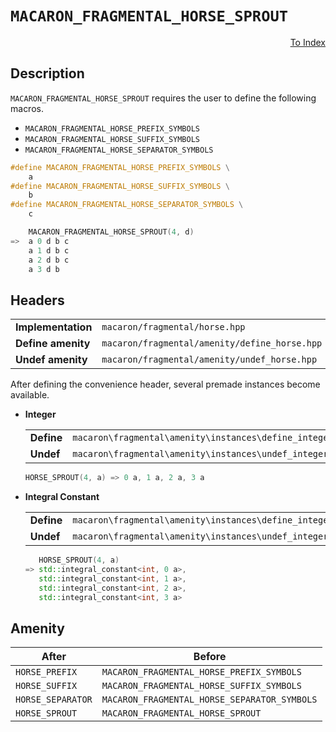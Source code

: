 # `MACARON_FRAGMENTAL_HORSE_SPROUT`

<p style='text-align: right;'><a href="../../index.md#fragmental-horse">To Index</a></p>

## Description

`MACARON_FRAGMENTAL_HORSE_SPROUT` requires the user to define the following macros.

- `MACARON_FRAGMENTAL_HORSE_PREFIX_SYMBOLS`
- `MACARON_FRAGMENTAL_HORSE_SUFFIX_SYMBOLS`
- `MACARON_FRAGMENTAL_HORSE_SEPARATOR_SYMBOLS`

```C++
#define MACARON_FRAGMENTAL_HORSE_PREFIX_SYMBOLS \
    a
#define MACARON_FRAGMENTAL_HORSE_SUFFIX_SYMBOLS \
    b
#define MACARON_FRAGMENTAL_HORSE_SEPARATOR_SYMBOLS \
    c

    MACARON_FRAGMENTAL_HORSE_SPROUT(4, d)
=>  a 0 d b c
    a 1 d b c
    a 2 d b c
    a 3 d b
```

## Headers

<table>
  <tbody>
    <tr>
      <td><b>Implementation</b></td>
      <td><code>macaron/fragmental/horse.hpp</code></td>
    </tr>
    <tr>
      <td><b>Define amenity</b></td>
      <td><code>macaron/fragmental/amenity/define_horse.hpp</code></td>
    </tr>
    <tr>
      <td><b>Undef amenity</b></td>
      <td><code>macaron/fragmental/amenity/undef_horse.hpp</code></td>
    </tr>
  </tbody>
</table>

After defining the convenience header, several premade instances become available.

- **Integer**

  <table>
    <tbody>
      <tr>
        <td><b>Define</b></td>
        <td><code>macaron\fragmental\amenity\instances\define_integer_horse.hpp</td>
      </tr>
      <tr>
        <td><b>Undef</b></td>
        <td><code>macaron\fragmental\amenity\instances\undef_integer_horse.hpp</code></td>
      </tr>
    </tbody>
  </table>

  ```C++
  HORSE_SPROUT(4, a) => 0 a, 1 a, 2 a, 3 a
  ```

- **Integral Constant**

  <table>
    <tbody>
      <tr>
        <td><b>Define</b></td>
        <td><code>macaron\fragmental\amenity\instances\define_integer_horse.hpp</td>
      </tr>
      <tr>
        <td><b>Undef</b></td>
        <td><code>macaron\fragmental\amenity\instances\undef_integer_horse.hpp</code></td>
      </tr>
    </tbody>
  </table>

  ```C++
     HORSE_SPROUT(4, a)
  => std::integral_constant<int, 0 a>,
     std::integral_constant<int, 1 a>,
     std::integral_constant<int, 2 a>,
     std::integral_constant<int, 3 a>
  ```

## Amenity

<table>
  <thead>
    <tr>
      <th>After</th>
      <th>Before</th>
    </tr>
  </thead>
  <tbody>
    <tr>
      <td><code>HORSE_PREFIX</code></td>
      <td><code>MACARON_FRAGMENTAL_HORSE_PREFIX_SYMBOLS</code></td>
    </tr>
    <tr>
      <td><code>HORSE_SUFFIX</code></td>
      <td><code>MACARON_FRAGMENTAL_HORSE_SUFFIX_SYMBOLS</code></td>
    </tr>
    <tr>
      <td><code>HORSE_SEPARATOR</code></td>
      <td><code>MACARON_FRAGMENTAL_HORSE_SEPARATOR_SYMBOLS</code></td>
    </tr>
    <tr>
      <td><code>HORSE_SPROUT</code></td>
      <td><code>MACARON_FRAGMENTAL_HORSE_SPROUT</code></td>
    </tr>
  </tbody>
</table>
